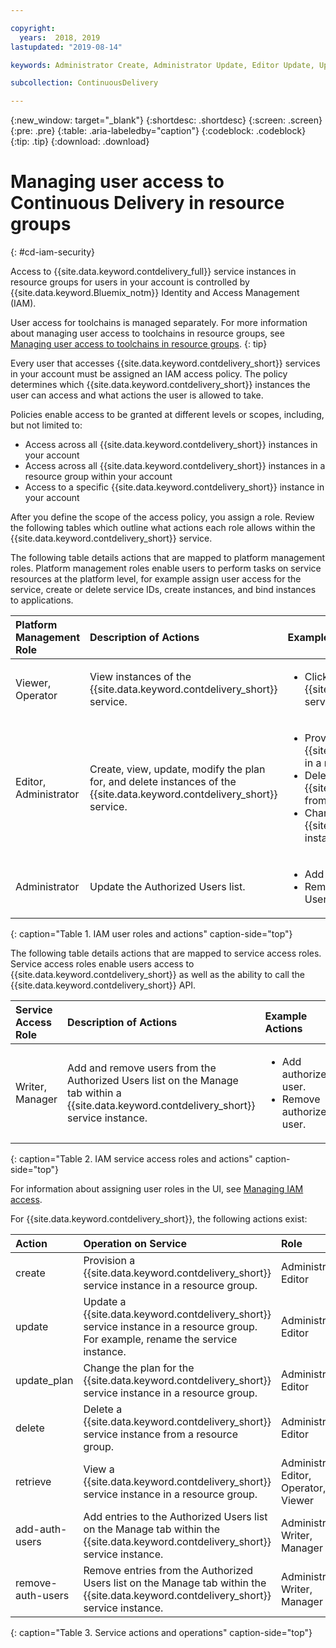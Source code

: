```yaml
---

copyright:
  years:  2018, 2019
lastupdated: "2019-08-14"

keywords: Administrator Create, Administrator Update, Editor Update, Update

subcollection: ContinuousDelivery

---
```


{:new_window: target="_blank"}
{:shortdesc: .shortdesc}
{:screen: .screen}
{:pre: .pre}
{:table: .aria-labeledby="caption"}
{:codeblock: .codeblock}
{:tip: .tip}
{:download: .download}


# Managing user access to Continuous Delivery in resource groups
{: #cd-iam-security}

Access to {{site.data.keyword.contdelivery_full}} service instances in resource groups for users in your account is controlled by {{site.data.keyword.Bluemix_notm}} Identity and Access Management (IAM). 

User access for toolchains is managed separately. For more information about managing user access to toolchains in resource groups, see [Managing user access to toolchains in resource groups](/docs/services/ContinuousDelivery?topic=ContinuousDelivery-toolchains-iam-security).
{: tip}

Every user that accesses {{site.data.keyword.contdelivery_short}} services in your account must be assigned an IAM access policy. The policy determines which {{site.data.keyword.contdelivery_short}} instances the user can access and what actions the user is allowed to take.

Policies enable access to be granted at different levels or scopes, including, but not limited to:

* Access across all {{site.data.keyword.contdelivery_short}} instances in your account
* Access across all {{site.data.keyword.contdelivery_short}} instances in a resource group within your account
* Access to a specific {{site.data.keyword.contdelivery_short}} instance in your account

After you define the scope of the access policy, you assign a role. Review the following tables which outline what actions each role allows within the {{site.data.keyword.contdelivery_short}} service.

The following table details actions that are mapped to platform management roles. Platform management roles enable users to perform tasks on service resources at the platform level, for example assign user access for the service, create or delete service IDs, create instances, and bind instances to applications.

| Platform Management Role | Description of Actions | Example Actions|
|:-----------------|:-----------------|:-----------------|
| Viewer, Operator | View instances of the {{site.data.keyword.contdelivery_short}} service. | <ul><li>Click a {{site.data.keyword.contdelivery_short}} service instance to open its dashboard.</li></ul>|
| Editor, Administrator | Create, view, update, modify the plan for, and delete instances of the {{site.data.keyword.contdelivery_short}} service. |<ul><li>Provision an instance of {{site.data.keyword.contdelivery_short}} in a resource group.</li><li>Delete an instance of {{site.data.keyword.contdelivery_short}} from a resource group.</li><li>Change a {{site.data.keyword.contdelivery_short}} instance plan from Lite to Professional.</li></ul> |
| Administrator | Update the Authorized Users list.| <ul><li>Add a user to the Authorized Users list.</li><li>Remove a user from the Authorized Users list.</li></ul> |
{: caption="Table 1. IAM user roles and actions" caption-side="top"}

 The following table details actions that are mapped to service access roles. Service access roles enable users access to {{site.data.keyword.contdelivery_short}} as well as the ability to call the {{site.data.keyword.contdelivery_short}} API.

| Service Access Role | Description of Actions | Example Actions|
|:-----------------|:-----------------|:-----------------|
| Writer, Manager | Add and remove users from the Authorized Users list on the Manage tab within a {{site.data.keyword.contdelivery_short}} service instance. | <ul><li>Add authorized user.</li><li>Remove authorized user.</li></ul>|
{: caption="Table 2. IAM service access roles and actions" caption-side="top"}

For information about assigning user roles in the UI, see [Managing IAM access](/docs/iam?topic=iam-iammanidaccser).
 
For {{site.data.keyword.contdelivery_short}}, the following actions exist:

| Action | Operation on Service | Role
|:-----------------|:-----------------|:--------------|
| create | Provision a {{site.data.keyword.contdelivery_short}} service instance in a resource group. | Administrator, Editor |
| update | Update a {{site.data.keyword.contdelivery_short}} service instance in a resource group. For example, rename the service instance. | Administrator, Editor |
| update_plan | Change the plan for the {{site.data.keyword.contdelivery_short}} service instance in a resource group. | Administrator, Editor |
| delete | Delete a {{site.data.keyword.contdelivery_short}} service instance from a resource group. | Administrator, Editor |
| retrieve | View a {{site.data.keyword.contdelivery_short}} service instance in a resource group. | Administrator, Editor, Operator, Viewer |
| add-auth-users | Add entries to the Authorized Users list on the Manage tab within the {{site.data.keyword.contdelivery_short}} service instance. | Administrator, Writer, Manager |
| remove-auth-users | Remove entries from the Authorized Users list on the Manage tab within the {{site.data.keyword.contdelivery_short}} service instance. | Administrator, Writer, Manager |
{: caption="Table 3. Service actions and operations" caption-side="top"}
